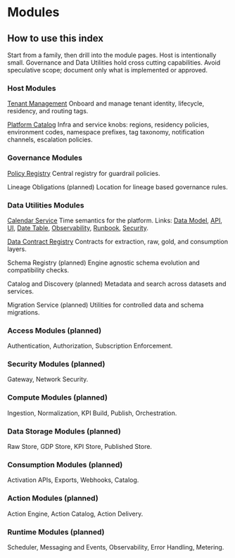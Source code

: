 # Modules

## How to use this index
Start from a family, then drill into the module pages. Host is intentionally small. Governance and Data Utilities hold cross cutting capabilities. Avoid speculative scope; document only what is implemented or approved.

### Host Modules
[Tenant Management](host/tenant-management/index.md)
Onboard and manage tenant identity, lifecycle, residency, and routing tags.

[Platform Catalog](host/platform-catalog/index.md)
Infra and service knobs: regions, residency policies, environment codes, namespace prefixes, tag taxonomy, notification channels, escalation policies.

### Governance Modules
[Policy Registry](governance/policy-registry/index.md)
Central registry for guardrail policies.

Lineage Obligations (planned)
Location for lineage based governance rules.

### Data Utilities Modules
[Calendar Service](data-utilities/calendar-service/index.md)
Time semantics for the platform. Links: [Data Model](data-utilities/calendar-service/data-model.md), [API](data-utilities/calendar-service/api.md), [UI](data-utilities/calendar-service/ui.md), [Date Table](data-utilities/calendar-service/date-table.md), [Observability](data-utilities/calendar-service/observability.md), [Runbook](data-utilities/calendar-service/runbook.md), [Security](data-utilities/calendar-service/security.md).

[Data Contract Registry](data-utilities/data-contract-registry/index.md)
Contracts for extraction, raw, gold, and consumption layers.

Schema Registry (planned)
Engine agnostic schema evolution and compatibility checks.

Catalog and Discovery (planned)
Metadata and search across datasets and services.

Migration Service (planned)
Utilities for controlled data and schema migrations.

### Access Modules (planned)
Authentication, Authorization, Subscription Enforcement.

### Security Modules (planned)
Gateway, Network Security.

### Compute Modules (planned)
Ingestion, Normalization, KPI Build, Publish, Orchestration.

### Data Storage Modules (planned)
Raw Store, GDP Store, KPI Store, Published Store.

### Consumption Modules (planned)
Activation APIs, Exports, Webhooks, Catalog.

### Action Modules (planned)
Action Engine, Action Catalog, Action Delivery.

### Runtime Modules (planned)
Scheduler, Messaging and Events, Observability, Error Handling, Metering.
